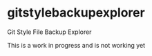 # gitstylebackupexplorer
Git Style File Backup Explorer 

This is a work in progress and is not working yet
